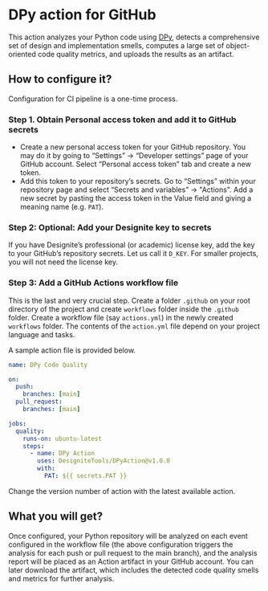# DPy action for GitHub

This action analyzes your Python code using [DPy](https://www.designite-tools.com/products-dpy), detects a comprehensive set of design and implementation smells, computes a large set of object-oriented code quality metrics, and uploads the results as an artifact.

## How to configure it?

Configuration for CI pipeline is a one-time process.

### Step 1. Obtain Personal access token and add it to GitHub secrets

- Create a new personal access token for your GitHub repository. You may do it by going to “Settings” -> “Developer settings” page of your GitHub account. Select “Personal access token” tab and create a new token.
- Add this token to your repository’s secrets. Go to “Settings” within your repository page and select “Secrets and variables” -> "Actions". Add a new secret by pasting the access token in the Value field and giving a meaning name (e.g. `PAT`).

### Step 2: Optional: Add your Designite key to secrets

If you have Designite’s professional (or academic) license key, add the key to your GitHub’s repository secrets. Let us call it `D_KEY`. For smaller projects, you will not need the license key.

### Step 3: Add a GitHub Actions workflow file

This is the last and very crucial step. Create a folder `.github` on your root directory of the project and create `workflows` folder inside the `.github` folder. Create a workflow file (say `actions.yml`) in the newly created `workflows` folder. The contents of the `action.yml` file depend on your project language and tasks.

A sample action file is provided below.

```yaml
name: DPy Code Quality

on:
  push:
    branches: [main]
  pull_request:
    branches: [main]

jobs:
  quality:
    runs-on: ubuntu-latest
    steps:
      - name: DPy Action
        uses: DesigniteTools/DPyAction@v1.0.0
        with:
          PAT: ${{ secrets.PAT }}
```

Change the version number of action with the latest available action.

## What you will get?

Once configured, your Python repository will be analyzed on each event configured in the workflow file (the above configuration triggers the analysis for each push or pull request to the main branch), and the analysis report will be placed as an Action artifact in your GitHub account. You can later download the artifact, which includes the detected code quality smells and metrics for further analysis.
